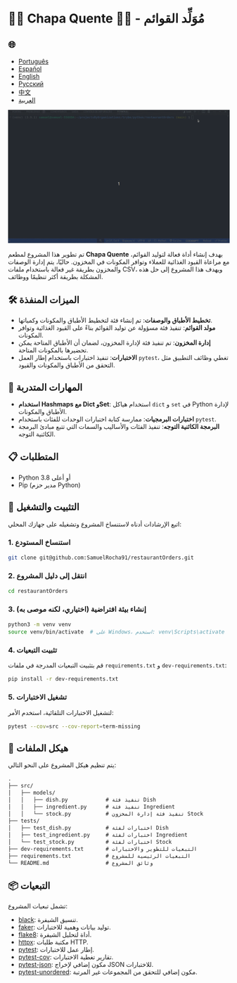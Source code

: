 # 🍝🦐 Chapa Quente 🍛🥘 - مُوَلِّد القوائم

<h2>🌐</h2>
<ul>
  <li><a href="https://github.com/SamuelRocha91/restaurantOrders" target="_blank">Português</a></li>
  <li><a href="https://github.com/SamuelRocha91/restaurantOrders/blob/main/README_es.md" target="_blank">Español</a></li>
  <li><a href="https://github.com/SamuelRocha91/restaurantOrders/blob/main/README_en.md" target="_blank">English</a></li>
  <li><a href="https://github.com/SamuelRocha91/restaurantOrders/blob/main/README_ru.md" target="_blank">Русский</a></li>
  <li><a href="https://github.com/SamuelRocha91/restaurantOrders/blob/main/README_ch.md" target="_blank">中文</a></li>
  <li><a href="https://github.com/SamuelRocha91/restaurantOrders/blob/main/README_ar.md" target="_blank">العربية</a></li>
</ul>


![التعامل مع الفئات في Python REPL](./gifs/pythonRestaurant.gif)

تم تطوير هذا المشروع لمطعم **Chapa Quente** بهدف إنشاء أداة فعالة لتوليد القوائم، مع مراعاة القيود الغذائية للعملاء وتوافر المكونات في المخزون. حاليًا، يتم إدارة الوصفات والمخزون بطريقة غير فعالة باستخدام ملفات CSV، ويهدف هذا المشروع إلى حل هذه المشكلة بطريقة أكثر تنظيمًا ووظائف.

## 🛠️ الميزات المنفذة

- **تخطيط الأطباق والوصفات**: تم إنشاء فئة لتخطيط الأطباق والمكونات وكمياتها.
- **مولد القوائم**: تنفيذ فئة مسؤولة عن توليد القوائم بناءً على القيود الغذائية وتوافر المكونات.
- **إدارة المخزون**: تم تنفيذ فئة لإدارة المخزون، لضمان أن الأطباق المتاحة يمكن تحضيرها بالمكونات المتاحة.
- **الاختبارات**: تنفيذ اختبارات باستخدام إطار العمل `pytest`، تغطي وظائف التطبيق مثل التحقق من الأطباق والمكونات والقيود.

## 🚵 المهارات المتدربة

- **استخدام Hashmaps مع Dict وSet**: استخدام هياكل `dict` و `set` في Python لإدارة الأطباق والمكونات.
- **اختبارات البرمجيات**: ممارسة كتابة اختبارات الوحدات للفئات باستخدام `pytest`.
- **البرمجة الكائنية التوجه**: تنفيذ الفئات والأساليب والسمات التي تتبع مبادئ البرمجة الكائنية التوجه.

## 📋 المتطلبات

- Python 3.8 أو أعلى
- Pip (مدير حزم Python)

## 🔧 التثبيت والتشغيل

اتبع الإرشادات أدناه لاستنساخ المشروع وتشغيله على جهازك المحلي:

### 1. استنساخ المستودع

```bash
git clone git@github.com:SamuelRocha91/restaurantOrders.git
```

### 2. انتقل إلى دليل المشروع

```bash
cd restaurantOrders
```

### 3. إنشاء بيئة افتراضية (اختياري، لكنه موصى به)

```bash
python3 -m venv venv
source venv/bin/activate  # على Windows، استخدم: venv\Scripts\activate
```

### 4. تثبيت التبعيات

قم بتثبيت التبعيات المدرجة في ملفات `requirements.txt` و `dev-requirements.txt`:

```bash
pip install -r dev-requirements.txt
```

### 5. تشغيل الاختبارات

لتشغيل الاختبارات التلقائية، استخدم الأمر:

```bash
pytest --cov=src --cov-report=term-missing
```

## 📝 هيكل الملفات

يتم تنظيم هيكل المشروع على النحو التالي:

```
.
├── src/
│   ├── models/
│   │   ├── dish.py            # تنفيذ فئة Dish
│   │   ├── ingredient.py      # تنفيذ فئة Ingredient
│   │   └── stock.py           # تنفيذ فئة إدارة المخزون Stock
├── tests/
│   ├── test_dish.py           # اختبارات لفئة Dish
│   ├── test_ingredient.py     # اختبارات لفئة Ingredient
│   └── test_stock.py          # اختبارات لفئة Stock
├── dev-requirements.txt       # التبعيات للتطوير والاختبارات
├── requirements.txt           # التبعيات الرئيسية للمشروع
└── README.md                  # وثائق المشروع
```

## 📦 التبعيات

تشمل تبعيات المشروع:

- [black](https://github.com/psf/black): تنسيق الشيفرة.
- [faker](https://github.com/joke2k/faker): توليد بيانات وهمية للاختبارات.
- [flake8](https://github.com/PyCQA/flake8): أداة لتحليل الشيفرة.
- [httpx](https://www.python-httpx.org/): مكتبة طلبات HTTP.
- [pytest](https://pytest.org/): إطار عمل للاختبارات.
- [pytest-cov](https://github.com/pytest-dev/pytest-cov): تقارير تغطية الاختبارات.
- [pytest-json](https://github.com/nicoddemus/pytest-json): مكون إضافي لإخراج JSON للاختبارات.
- [pytest-unordered](https://github.com/altendky/pytest-unordered): مكون إضافي للتحقق من المجموعات غير المرتبة.

